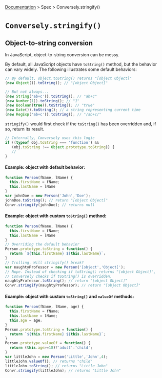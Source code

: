 [Documentation](README.md) >
Spec >
Conversely.stringify()

# `Conversely.stringify()`

## Object-to-string conversion

In JavaScript, object-to-string conversion can be messy.

By default, all JavaScript objects have `toString()` method, but the
behavior can vary widely. The following illustrates some default behaviors:
```JavaScript
// By default, object.toString() returns "[object Object]"
(new Object()).toString(); // "[object Object]"

// But not always...
(new String('ab+c')).toString(); // "ab+c"
(new Number(1)).toString(); // "1"
(new Boolean(true)).toString(); // "true"
(new Date()).toString(); // a string representing current time
(new RegExp('ab+c')).toString(); // "/ab+c/"
```
`stringify()` would first check if the `toString()` has been overridden
and, if so, return its result.
```JavaScript
// Internally, Conversely uses this logic
if ((typeof obj.toString === 'function') &&
   (obj.toString !== Object.prototype.toString)) {
   //
}
```

#### Example: object with default behavior:
```JavaScript
function Person(fName, lName) {
  this.firstName = fName;
  this.lastName = lName
}
var johnDoe = new Person('John','Doe');
johnDoe.toString(); // return "[object Object]"
Convr.stringify(johnDoe); // returns null
```

#### Example: object with custom `toString()` method:
```JavaScript
function Person(fName, lName) {
  this.firstName = fName;
  this.lastName = lName
}
// Overriding the default behavior
Person.prototype.toString = function() {
  return `${this.firstName} ${this.lastName}`;
}
// Trolling. Will stringify() break?
var naughtyProfessor = new Person('[object','Object]');
// Nope. Instead of checking if toString() returns "[object Object]",
// Conversely checks if toString() is overridden.
naughtyProfessor.toString(); // return "[object Object]"
Convr.stringify(naughtyProfessor); // return "[object Object]"
```

#### Example: object with custom `toString()` and `valueOf` methods:
```JavaScript
function Person(fName, lName, age) {
  this.firstName = fName;
  this.lastName = lName;
  this.age = age;
}
Person.prototype.toString = function() {
  return `${this.firstName} ${this.lastName}`;
}
Person.prototype.valueOf = function() {
  return (this.age>=18)?'adult':'child';
}
var littleJohn = new Person('Little','John',4);
littleJohn.valueOf(); // returns "child"
littleJohn.toString(); // returns "Little John"
Convr.stringify(littleJohn); // returns "Little John"
```
